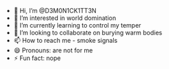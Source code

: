 - 👋 Hi, I’m @D3M0N1CK1TT3N
- 👀 I’m interested in world domination
- 🌱 I’m currently learning to control my temper
- 💞️ I’m looking to collaborate on burying warm bodies
- 📫 How to reach me - smoke signals
- 😄 Pronouns: are not for me
- ⚡ Fun fact: nope

<!---
D3M0N1CK1TT3N/D3M0N1CK1TT3N is a ✨ special ✨ repository because its `README.md` (this file) appears on your GitHub profile.
You can click the Preview link to take a look at your changes.
--->
